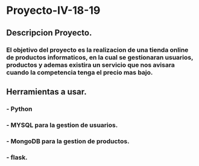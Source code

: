 # Proyecto-IV-18-19
## Descripcion Proyecto.

### El objetivo del proyecto es la realizacion de una tienda online de productos informaticos, en la cual se gestionaran usuarios, productos y ademas  existira un servicio que nos avisara cuando la competencia tenga el precio mas bajo. 


## Herramientas a usar.

### - Python
### - MYSQL para la gestion de usuarios.
### - MongoDB para la gestion de productos.
### - flask.
